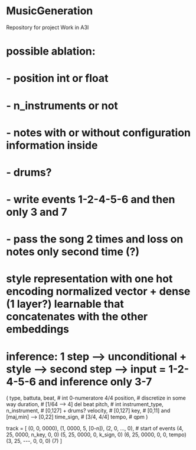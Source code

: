 # MusicGeneration

Repository for project Work in A3I

# possible ablation: 
# - position int or float
# - n_instruments or not
# - notes with or without configuration information inside
# - drums?
# - write events 1-2-4-5-6 and then only 3 and 7
# - pass the song 2 times and loss on notes only second time (?)

# style representation with one hot encoding normalized vector + dense (1 layer?) learnable that concatenates with the other embeddings

# inference: 1 step --> unconditional + style --> second step --> input = 1-2-4-5-6 and inference only 3-7

(
    type,
    battuta,
    beat,   # int 0-numeratore 4/4
    position, # discretize in some way
    duration, # [1/64 --> 4] del beat
    pitch, # int
    instrument_type,
    n_instrument, # [0,127] + drums?
    velocity, # [0,127]
    key, # [0,11] and [maj,min] --> [0,22]
    time_sign, # [3/4, 4/4]
    tempo, # qpm 
)

track = [
    (0, 0, 0000),
    (1, 0000, 5, [0-n]),
    (2, 0, ..., 0), # start of events
    (4, 25, 0000, n_key, 0, 0)
    (5, 25, 0000, 0, k_sign, 0)
    (6, 25, 0000, 0, 0, tempo)
    (3, 25, ---, 0, 0, 0)
    (7)
]
